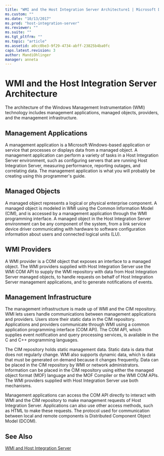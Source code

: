 ```yaml
---
title: "WMI and the Host Integration Server Architecture1 | Microsoft Docs"
ms.custom: ""
ms.date: "10/13/2017"
ms.prod: "host-integration-server"
ms.reviewer: ""
ms.suite: ""
ms.tgt_pltfrm: ""
ms.topic: "article"
ms.assetid: a0cc0be3-9f29-4734-abff-23825b4ba0fc
caps.latest.revision: 3
author: MandiOhlinger
manager: anneta
---
```

# WMI and the Host Integration Server Architecture
The architecture of the Windows Management Instrumentation (WMI) technology includes management applications, managed objects, providers, and the management infrastructure.  
  
## Management Applications  
 A management application is a Microsoft Windows-based application or service that processes or displays data from a managed object. A management application can perform a variety of tasks in a Host Integration Server  environment, such as configuring servers that are running Host Integration Server, measuring performance, reporting outages, and correlating data. The management application is what you will probably be creating using this programmer's guide.  
  
## Managed Objects  
 A managed object represents a logical or physical enterprise component. A managed object is modeled in WMI using the Common Information Model (CIM), and is accessed by a management application through the WMI programming interface. A managed object in the Host Integration Server environment can be any component of the system, from a link service device driver communicating with hardware to software configuration information about users and connected logical units (LU).  
  
## WMI Providers  
 A WMI provider is a COM object that exposes an interface to a managed object. The WMI providers supplied with Host Integration Server  use the WMI COM API to supply the WMI repository with data from Host Integration Server managed objects, to handle requests on behalf of Host Integration Server management applications, and to generate notifications of events.  
  
## Management Infrastructure  
 The management infrastructure is made up of WMI and the CIM repository. WMI lets users handle communications between management applications and providers. Users store their static data in the CIM repository. Applications and providers communicate through WMI using a common application programming interface (COM API). The COM API, which supplies event notification and query processing services, is available in the C and C++ programming languages.  
  
 The CIM repository holds static management data. Static data is data that does not regularly change. WMI also supports dynamic data, which is data that must be generated on demand because it changes frequently. Data can be placed in the CIM repository by WMI or network administrators. Information can be placed in the CIM repository using either the managed object format (MOF) language and the MOF Compiler or the WMI COM APIs. The WMI providers supplied with Host Integration Server  use both mechanisms.  
  
 Management applications can access the COM API directly to interact with WMI and the CIM repository to make management requests of Host Integration Server. Applications can also use other access methods, such as HTML to make these requests. The protocol used for communication between local and remote components is Distributed Component Object Model (DCOM).  
  
## See Also  
 [WMI and Host Integration Server](../core/wmi-and-host-integration-server.md)